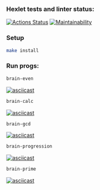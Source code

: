 ### Hexlet tests and linter status:
[![Actions Status](https://github.com/dmitriykasyan/frontend-project-44/workflows/hexlet-check/badge.svg)](https://github.com/dmitriykasyan/frontend-project-44/actions)
[![Maintainability](https://api.codeclimate.com/v1/badges/2b5603cb11f461f0da6f/maintainability)](https://codeclimate.com/github/dmitriykasyan/frontend-project-44/maintainability)

### Setup
```bash
make install
```
### Run progs:

```bash
brain-even
```
[![asciicast](https://asciinema.org/a/549251.svg)](https://asciinema.org/a/549251)

```bash
brain-calc
```
[![asciicast](https://asciinema.org/a/549252.svg)](https://asciinema.org/a/549252)

```bash
brain-gcd
```
[![asciicast](https://asciinema.org/a/549253.svg)](https://asciinema.org/a/549253)

```bash
brain-progression
```
[![asciicast](https://asciinema.org/a/549254.svg)](https://asciinema.org/a/549254)

```bash
brain-prime
```
[![asciicast](https://asciinema.org/a/549255.svg)](https://asciinema.org/a/549255)